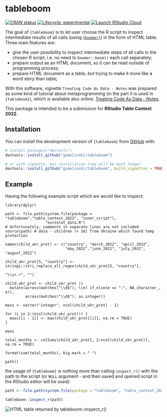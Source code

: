 
<!-- README.md is generated from README.Rmd. Please edit that file -->

# tableboom

<!-- badges: start -->

[![CRAN
status](https://www.r-pkg.org/badges/version/tableboom)](https://CRAN.R-project.org/package=tableboom)
[![Lifecycle:
experimental](https://img.shields.io/badge/lifecycle-experimental-orange.svg)](https://lifecycle.r-lib.org/articles/stages.html#experimental)
[![Launch RStudio
Cloud](https://img.shields.io/badge/launch-cloud-75aadb?style=flat&logo=rstudio)](https://rstudio.cloud/project/4903304)
<!-- badges: end -->

The goal of `{tableboom}` is to let user choose the R script to inspect
intermediate results of all calls (using
[`{boomer}`](https://github.com/moodymudskipper/boomer)) in the form of
HTML table. Three main features are:

-   give the user possibility to inspect intermediate steps of all calls
    in the chosen R script, i.e. no need to `boomer::boom()` each call
    separately;
-   prepare output as an HTML document, so it can be read *outside* of
    programming process;
-   prepare HTML document as a table, *but* trying to make it more like
    a *word story* than table;

With this software, vignette `Treating Code As Data - Notes` was
prepared as some kind of tutorial about metaprogramming (in the part it
is used in `{tableboom}`), which is available also online: [Treating
Code As Data - Notes](http://rpubs.com/grzegorzsmolinski/956611).

This package is intended to be a submission for **RStudio Table Contest
2022**.

## Installation

You can install the development version of `{tableboom}` from
[GitHub](https://github.com/) with:

``` r
# install.packages("devtools")
devtools::install_github("gsmolinski/tableboom")

# or with vignette, but installation time will be much longer
devtools::install_github("gsmolinski/tableboom", build_vignettes = TRUE)
```

## Example

Having the following example script which we would like to inspect:

    library(dplyr)

    path <- file.path(system.file(package = "tableboom","table_contest_2022", "inner_script"),
                      "eurostat_data.R")
    # Unfortunately, comments in separate lines are not included
    source(path) # data - children (< 18) from Ukraine which found temp protection

    names(child_ukr_prot) <- c("country", "march_2022", "april_2022",
                               "may_2022","june_2022", "july_2022", "august_2022")

    child_ukr_prot[5, "country"] <- stringi::stri_replace_all_regex(child_ukr_prot[5, "country"],
                                                                    "\\s+.+", "")

    child_ukr_prot <- child_ukr_prot |>
      mutate(across(matches("\\d$"), \(e) if_else(e == ":", NA_character_, e)),
             across(matches("\\d$"), as.integer))

    maxs <- vector("integer", ncol(child_ukr_prot) - 1)

    for (i in 2:(ncol(child_ukr_prot))) {
      maxs[[i - 1]] <- max(child_ukr_prot[[i]], na.rm = TRUE)
    }

    maxs

    total_months <- colSums(child_ukr_prot[, 2:ncol(child_ukr_prot)], na.rm = TRUE)

    format(sum(total_months), big.mark = " ")

    path()

the usage of `{tableboom}` is nothing more than calling `inspect_r()`
with the path to the script (or `NULL` argument - and then saved and
opened script in the RStudio editor will be used):

``` r
path <- file.path(system.file(package = "tableboom", "table_contest_2022"), "children_from_ukr_temp_prot_eu.R")

tableboom::inspect_r(path)
```

![HTML table returned by
tableboom::inspect_r()](inst/figures/README-tableboom.png)
